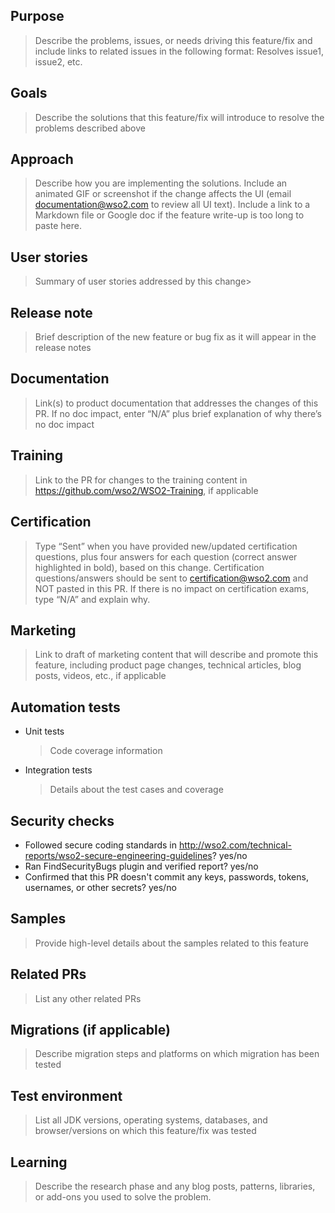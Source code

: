 ## Purpose

> Describe the problems, issues, or needs driving this feature/fix and include links to related issues in the following format: Resolves issue1, issue2, etc.

## Goals

> Describe the solutions that this feature/fix will introduce to resolve the problems described above

## Approach

> Describe how you are implementing the solutions. Include an animated GIF or screenshot if the change affects the UI (email documentation@wso2.com to review all UI text). Include a link to a Markdown file or Google doc if the feature write-up is too long to paste here.

## User stories

> Summary of user stories addressed by this change>

## Release note

> Brief description of the new feature or bug fix as it will appear in the release notes

## Documentation

> Link(s) to product documentation that addresses the changes of this PR. If no doc impact, enter “N/A” plus brief explanation of why there’s no doc impact

## Training

> Link to the PR for changes to the training content in https://github.com/wso2/WSO2-Training, if applicable

## Certification

> Type “Sent” when you have provided new/updated certification questions, plus four answers for each question (correct answer highlighted in bold), based on this change. Certification questions/answers should be sent to certification@wso2.com and NOT pasted in this PR. If there is no impact on certification exams, type “N/A” and explain why.

## Marketing

> Link to draft of marketing content that will describe and promote this feature, including product page changes, technical articles, blog posts, videos, etc., if applicable

## Automation tests

- Unit tests
  > Code coverage information
- Integration tests
  > Details about the test cases and coverage

## Security checks

- Followed secure coding standards in http://wso2.com/technical-reports/wso2-secure-engineering-guidelines? yes/no
- Ran FindSecurityBugs plugin and verified report? yes/no
- Confirmed that this PR doesn't commit any keys, passwords, tokens, usernames, or other secrets? yes/no

## Samples

> Provide high-level details about the samples related to this feature

## Related PRs

> List any other related PRs

## Migrations (if applicable)

> Describe migration steps and platforms on which migration has been tested

## Test environment

> List all JDK versions, operating systems, databases, and browser/versions on which this feature/fix was tested

## Learning

> Describe the research phase and any blog posts, patterns, libraries, or add-ons you used to solve the problem.